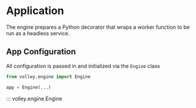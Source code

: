# Application

The engine prepares a Python decorator that wraps a worker function to be run as a headless service.

## App Configuration

All configuration is passed in and initialized via the `Engine` class

```python hl_lines="3"
from volley.engine import Engine

app = Engine(...)
```

::: volley.engine.Engine
